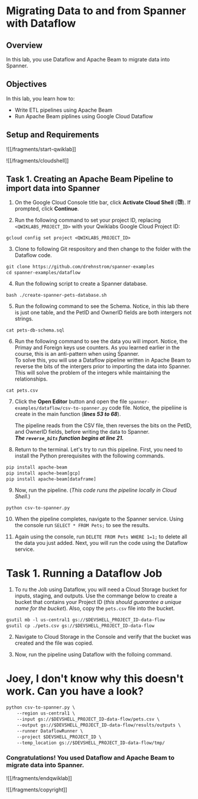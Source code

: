 # Migrating Data to and from Spanner with Dataflow

## Overview

In this lab, you use Dataflow and Apache Beam to migrate data into Spanner.

## Objectives

In this lab, you learn how to:
* Write ETL pipelines using Apache Beam
* Run Apache Beam piplines using Google Cloud Dataflow

## Setup and Requirements

![[/fragments/start-qwiklab]]

![[/fragments/cloudshell]]

## Task 1. Creating an Apache Beam Pipeline to import data into Spanner

1. On the Google Cloud Console title bar, click __Activate Cloud Shell__ (![cloud shell icon](img/cloud_shell_icon.png)). If prompted, click __Continue__.

2. Run the following command to set your project ID, replacing `<QWIKLABS_PROJECT_ID>` with your Qwiklabs Google Cloud Project ID:

```
gcloud config set project <QWIKLABS_PROJECT_ID>
```

3. Clone to following Git respository and then change to the folder with the Dataflow code. 

```
git clone https://github.com/drehnstrom/spanner-examples
cd spanner-examples/dataflow
```
4. Run the following script to create a Spanner database. 

```
bash ./create-spanner-pets-database.sh
```

5. Run the following command to see the Schema. Notice, in this lab there is just one table, and the PetID and OwnerID fields are both intergers not strings. 

```
cat pets-db-schema.sql
```

6. Run the following command to see the data you will import. Notice, the Primay and Foreign keys use counters. As you learned earlier in the course, this is an anti-pattern when using Spanner. <div>To solve this, you will use a Dataflow pipeline written in Apache Beam to reverse the bits of the intergers prior to importing the data into Spanner.</div> <div>This will solve the problem of the integers while maintaining the relationships. </div>

```
cat pets.csv
```

7. Click the __Open Editor__ button and open the file `spanner-examples/dataflow/csv-to-spanner.py` code file. Notice, the pipeliine is create in the main function (___lines 53 to 68___). <div>The pipeline reads from the CSV file, then reverses the bits on the PetID, and OwnerID fields, before writing the data to Spanner. </div><div>___The `reverse_bits` function begins at line 21.___</div>  

8. Return to the terminal. Let's try to run this pipeline. First, you need to install the Python prerequisites with the following commands. 

```
pip install apache-beam
pip install apache-beam[gcp]
pip install apache-beam[dataframe]
```

9. Now, run the pipeline. (_This code runs the pipeline locally in Cloud Shell._)

```
python csv-to-spanner.py
```

10. When the pipeline completes, navigate to the Spanner service. Using the console run `SELECT * FROM Pets;` to see the results. 

11. Again using the console, run `DELETE FROM Pets WHERE 1=1;` to delete all the data you just added. Next, you will run the code using the Dataflow service. 

# Task 1. Running a Dataflow Job

1. To ru the Job using Dataflow, you will need a Cloud Storage bucket for inputs, staging, and outputs. Use the commange below to create a bucket that contains your Project ID (_this should guarantee a unique name for the bucket_). Also, copy the `pets.csv` file into the bucket. 

```
gsutil mb -l us-central1 gs://$DEVSHELL_PROJECT_ID-data-flow
gsutil cp ./pets.csv gs://$DEVSHELL_PROJECT_ID-data-flow
```

2. Navigate to Cloud Storage in the Console and verify that the bucket was created and the file was copied. 

3. Now, run the pipeline using Dataflow with the folloing command. 

# Joey, I don't know why this doesn't work. Can you have a look?

```
python csv-to-spanner.py \
    --region us-central1 \
    --input gs://$DEVSHELL_PROJECT_ID-data-flow/pets.csv \
    --output gs://$DEVSHELL_PROJECT_ID-data-flow/results/outputs \
    --runner DataflowRunner \
    --project $DEVSHELL_PROJECT_ID \
    --temp_location gs://$DEVSHELL_PROJECT_ID-data-flow/tmp/
```

### **Congratulations!** You used Dataflow and Apache Beam to migrate data into Spanner.


![[/fragments/endqwiklab]]

![[/fragments/copyright]]

